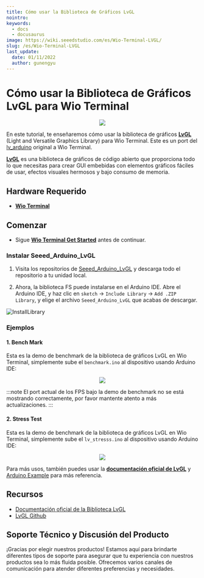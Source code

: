 ```yaml
---
title: Cómo usar la Biblioteca de Gráficos LvGL
nointro:
keywords:
  - docs
  - docusaurus
image: https://wiki.seeedstudio.com/es/Wio-Terminal-LVGL/
slug: /es/Wio-Terminal-LVGL
last_update:
  date: 01/11/2022
  author: gunengyu
---
```


# Cómo usar la Biblioteca de Gráficos LvGL para Wio Terminal

<div align="center"><img src="https://files.seeedstudio.com/wiki/Wio-Terminal-LVGL/banner.gif" /></div>

En este tutorial, te enseñaremos cómo usar la biblioteca de gráficos [**LvGL**](https://lvgl.io/) (Light and Versatile
Graphics Library) para Wio Terminal. Este es un port del [lv_arduino](https://github.com/lvgl/lv_arduino) original a Wio Terminal.

[**LvGL**](https://lvgl.io/) es una biblioteca de gráficos de código abierto que proporciona todo lo que necesitas para crear GUI embebidas con elementos gráficos fáciles de usar, efectos visuales hermosos y bajo consumo de memoria.

## Hardware Requerido

- [**Wio Terminal**](https://www.seeedstudio.com/Wio-Terminal-p-4509.html)

## Comenzar

- Sigue [**Wio Terminal Get Started**](https://wiki.seeedstudio.com/es/Wio-Terminal-Getting-Started/) antes de continuar.

### Instalar Seeed_Arduino_LvGL

1. Visita los repositorios de [Seeed_Arduino_LvGL](https://github.com/Seeed-Studio/Seeed_Arduino_LvGL) y descarga todo el repositorio a tu unidad local.

2. Ahora, la biblioteca FS puede instalarse en el Arduino IDE. Abre el Arduino IDE, y haz clic en `sketch` -> `Include Library` -> `Add .ZIP Library`, y elige el archivo `Seeed_Arduino_LvGL` que acabas de descargar.

![InstallLibrary](https://files.seeedstudio.com/wiki/Wio-Terminal/img/Xnip2019-11-21_15-50-13.jpg)

### Ejemplos

#### 1. Bench Mark

Esta es la demo de benchmark de la biblioteca de gráficos LvGL en Wio Terminal, simplemente sube el `benchmark.ino` al dispositivo usando Arduino IDE:

<div align="center"><img src="https://files.seeedstudio.com/wiki/Wio-Terminal-LVGL/benchmark.gif" /></div>

:::note
    El port actual de los FPS bajo la demo de benchmark no se está mostrando correctamente, por favor mantente atento a más actualizaciones.
:::

#### 2. Stress Test

Esta es la demo de benchmark de la biblioteca de gráficos LvGL en Wio Terminal, simplemente sube el `lv_stresss.ino` al dispositivo usando Arduino IDE:

<div align="center"><img src="https://files.seeedstudio.com/wiki/Wio-Terminal-LVGL/stress.gif" /></div>

Para más usos, también puedes usar la [**documentación oficial de LvGL**](https://docs.lvgl.io/latest/en/html/index.html) y [Arduino Example](https://github.com/lvgl/lvgl/tree/master/examples/arduino) para más referencia.

## Recursos

- [Documentación oficial de la Biblioteca LvGL](https://docs.lvgl.io/latest/en/html/index.html)
- [LvGL Github](https://github.com/lvgl/lvgl)

## Soporte Técnico y Discusión del Producto

¡Gracias por elegir nuestros productos! Estamos aquí para brindarte diferentes tipos de soporte para asegurar que tu experiencia con nuestros productos sea lo más fluida posible. Ofrecemos varios canales de comunicación para atender diferentes preferencias y necesidades.

<div class="button_tech_support_container">
<a href="https://forum.seeedstudio.com/" class="button_forum"></a> 
<a href="https://www.seeedstudio.com/contacts" class="button_email"></a>
</div>

<div class="button_tech_support_container">
<a href="https://discord.gg/eWkprNDMU7" class="button_discord"></a> 
<a href="https://github.com/Seeed-Studio/wiki-documents/discussions/69" class="button_discussion"></a>
</div>
